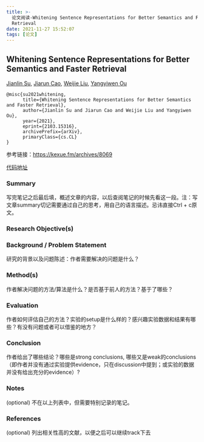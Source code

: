 ```yaml
---
title: >-
  论文阅读-Whitening Sentence Representations for Better Semantics and Faster
  Retrieval
date: 2021-11-27 15:52:07
tags: [论文]
---
```


## Whitening Sentence Representations for Better Semantics and Faster Retrieval

[Jianlin Su](https://arxiv.org/search/cs?searchtype=author&query=Su%2C+J), [Jiarun Cao](https://arxiv.org/search/cs?searchtype=author&query=Cao%2C+J), [Weijie Liu](https://arxiv.org/search/cs?searchtype=author&query=Liu%2C+W), [Yangyiwen Ou](https://arxiv.org/search/cs?searchtype=author&query=Ou%2C+Y)

```
@misc{su2021whitening,
      title={Whitening Sentence Representations for Better Semantics and Faster Retrieval}, 
      author={Jianlin Su and Jiarun Cao and Weijie Liu and Yangyiwen Ou},
      year={2021},
      eprint={2103.15316},
      archivePrefix={arXiv},
      primaryClass={cs.CL}
}
```

参考链接：https://kexue.fm/archives/8069

[代码地址](https://github.com/bojone/BERT-whitening)

### **Summary**

写完笔记之后最后填，概述文章的内容，以后查阅笔记的时候先看这一段。注：写文章summary切记需要通过自己的思考，用自己的语言描述。忌讳直接Ctrl + c原文。



### **Research Objective(s)**





### **Background / Problem Statement**

研究的背景以及问题陈述：作者需要解决的问题是什么？



### **Method(s)**

作者解决问题的方法/算法是什么？是否基于前人的方法？基于了哪些？



### **Evaluation**

作者如何评估自己的方法？实验的setup是什么样的？感兴趣实验数据和结果有哪些？有没有问题或者可以借鉴的地方？



### **Conclusion**

作者给出了哪些结论？哪些是strong conclusions, 哪些又是weak的conclusions（即作者并没有通过实验提供evidence，只在discussion中提到；或实验的数据并没有给出充分的evidence）?



### **Notes**

(optional) 不在以上列表中，但需要特别记录的笔记。



### **References**

(optional) 列出相关性高的文献，以便之后可以继续track下去